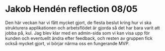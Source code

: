 # Jakob Hendén reflection 08/05

Den här veckan har vi fått mycket gjort, de flesta beslut kring hur vi ska strukturera applikationen och arbetsflödet är gjorda så det har bara varit att jobba på, kul. Jag blev klar med en admin-sida som vi kan visa upp för kunden och eventuellt ändra efter feedback, och resten av gruppen fick också mycket gjort, vi börjar närma oss en fungerande MVP.